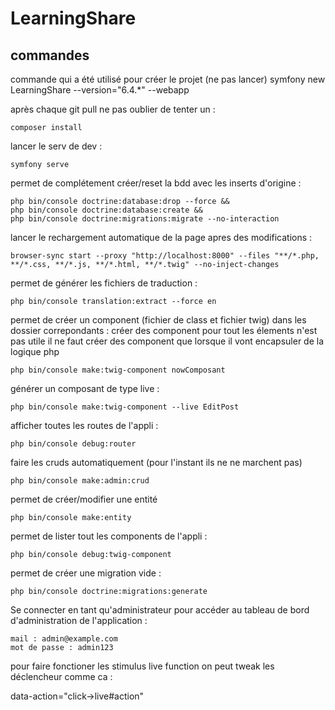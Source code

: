 # LearningShare

## commandes

commande qui a été utilisé pour créer le projet (ne pas lancer)
symfony new LearningShare --version="6.4.\*" --webapp

après chaque git pull ne pas oublier de tenter un :

```
composer install
```

lancer le serv de dev :

```
symfony serve
```

permet de complétement créer/reset la bdd avec les inserts d'origine :

```
php bin/console doctrine:database:drop --force &&
php bin/console doctrine:database:create &&
php bin/console doctrine:migrations:migrate --no-interaction
```

lancer le rechargement automatique de la page apres des modifications :

```
browser-sync start --proxy "http://localhost:8000" --files "**/*.php, **/*.css, **/*.js, **/*.html, **/*.twig" --no-inject-changes
```

permet de générer les fichiers de traduction :

```
php bin/console translation:extract --force en
```

permet de créer un component (fichier de class et fichier twig) dans les dossier correpondants :
créer des component pour tout les élements n'est pas utile
il ne faut créer des component que lorsque il vont encapsuler de la logique php

```
php bin/console make:twig-component nowComposant
```

générer un composant de type live :

```
php bin/console make:twig-component --live EditPost
```

afficher toutes les routes de l'appli :

```
php bin/console debug:router
```

faire les cruds automatiquement (pour l'instant ils ne ne marchent pas)

```
php bin/console make:admin:crud
```

permet de créer/modifier une entité

```
php bin/console make:entity
```

permet de lister tout les components de l'appli :

```
php bin/console debug:twig-component
```

permet de créer une migration vide :

```
php bin/console doctrine:migrations:generate
```
Se connecter en tant qu'administrateur pour accéder au tableau de bord d'administration de l'application :

```
mail : admin@example.com
mot de passe : admin123
```

pour faire fonctioner les stimulus live function on peut tweak les déclencheur comme ca :

data-action="click->live#action"

